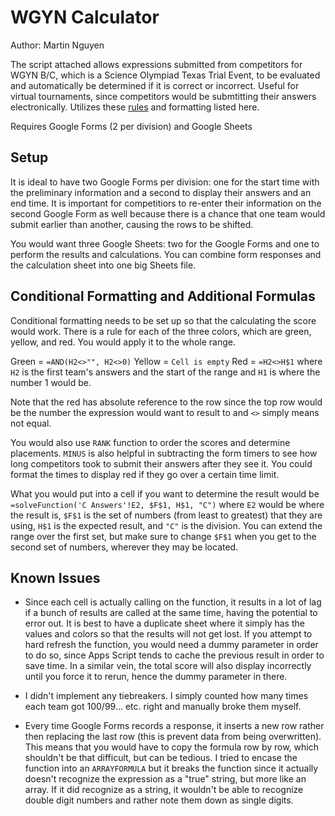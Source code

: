 # WGYN Calculator
Author: Martin Nguyen

The script attached allows expressions submitted from competitors for WGYN B/C, which is a Science Olympiad Texas Trial Event, to be evaluated and automatically be determined if it is correct or incorrect. Useful for virtual tournaments, since competitors would be submtitting their answers electronically. Utilizes these [rules](https://drive.google.com/file/d/1UU-ypL8M4c8PEAAUXN0pAn0JBMH8gWpo/view) and formatting listed here.

Requires Google Forms (2 per division) and Google Sheets

## Setup
It is ideal to have two Google Forms per division: one for the start time with the preliminary information and a second to display their answers and an end time. It is important for competitiors to re-enter their information on the second Google Form as well because there is a chance that one team would submit earlier than another, causing the rows to be shifted.

You would want three Google Sheets: two for the Google Forms and one to perform the results and calculations. You can combine form responses and the calculation sheet into one big Sheets file.

## Conditional Formatting and Additional Formulas
Conditional formatting needs to be set up so that the calculating the score would work. There is a rule for each of the three colors, which are green, yellow, and red. You would apply it to the whole range.

Green = `=AND(H2<>"", H2<>0)` Yellow = `Cell is empty` Red = `=H2<>H$1` where `H2` is the first team's answers and the start of the range and `H1` is where the number 1 would be.

Note that the red has absolute reference to the row since the top row would be the number the expression would want to result to and `<>` simply means not equal.

You would also use `RANK` function to order the scores and determine placements. `MINUS` is also helpful in subtracting the form timers to see how long competitors took to submit their answers after they see it. You could format the times to display red if they go over a certain time limit.

What you would put into a cell if you want to determine the result would be `=solveFunction('C Answers'!E2, $F$1, H$1, "C")` where `E2` would be where the result is, `$F$1` is the set of numbers (from least to greatest) that they are using, `H$1` is the expected result, and `"C"` is the division. You can extend the range over the first set, but make sure to change `$F$1` when you get to the second set of numbers, wherever they may be located.

## Known Issues
- Since each cell is actually calling on the function, it results in a lot of lag if a bunch of results are called at the same time, having the potential to error out. It is best to have a duplicate sheet where it simply has the values and colors so that the results will not get lost. If you attempt to hard refresh the function, you would need a dummy parameter in order to do so, since Apps Script tends to cache the previous result in order to save time. In a similar vein, the total score will also display incorrectly until you force it to rerun, hence the dummy parameter in there.

- I didn't implement any tiebreakers. I simply counted how many times each team got 100/99... etc. right and manually broke them myself.

- Every time Google Forms records a response, it inserts a new row rather then replacing the last row (this is prevent data from being overwritten). This means that you would have to copy the formula row by row, which shouldn't be that difficult, but can be tedious. I tried to encase the function into an `ARRAYFORMULA` but it breaks the function since it actually doesn't recognize the expression as a "true" string, but more like an array. If it did recognize as a string, it wouldn't be able to recognize double digit numbers and rather note them down as single digits.

